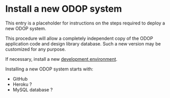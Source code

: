 # Install a new ODOP system

This entry is a placeholder for instructions on the steps required to deploy a new ODOP system.   

This procedure will allow a completely independent copy of the ODOP application code and design library database.
Such a new version may be customized for any purpose.

If necessary, install a new [development environment](developmentEnvironment.html).  

Installing a new ODOP system starts with:
* GitHub
* Heroku ?
* MySQL database ?


